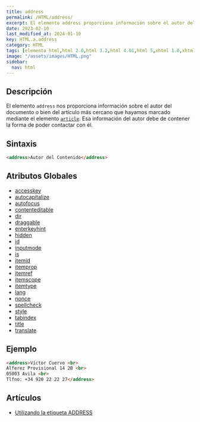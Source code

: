 ```yaml
---
title: address
permalink: /HTML/address/
excerpt: El elemento address proporciona información sobre el autor del documento o artículo, incluyendo contacto. (HTML)
date: 2023-02-10
last_modified_at: 2024-01-10
key: HTML.a.address
category: HTML
tags: [elemento html,html 2.0,html 3.2,html 4.01,html 5,xhtml 1.0,xhtml 1.1]
image: "/assets/images/HTML.png"
sidebar:
  nav: html
---
```


## Descripción


El elemento `address` nos proporciona información sobre el autor del documento o bien del artículo más cercano que hayamos marcado mediante el elemento [`article`](https://www.w3api.com/HTML/article). Esa información del autor debe de contener la forma de poder contactar con él.


## Sintaxis


```html
<address>Autor del Contenido</address>
```


## Atributos Globales

- [accesskey](/HTML/accesskey/)
- [autocapitalize](/HTML/autocapitalize/)
- [autofocus](/HTML/autofocus/)
- [contenteditable](/HTML/contenteditable/)
- [dir](/HTML/dir/)
- [draggable](/HTML/draggable/)
- [enterkeyhint](/HTML/enterkeyhint/)
- [hidden](/HTML/hidden/)
- [id](https://www.w3api.com/HTML/id/)
- [inputmode](/HTML/inputmode/)
- [is](/HTML/is/)
- [itemid](/HTML/itemid/)
- [itemprop](/HTML/itemprop/)
- [itemref](/HTML/itemref/)
- [itemscope](/HTML/itemscope/)
- [itemtype](/HTML/itemtype/)
- [lang](/HTML/lang/)
- [nonce](/HTML/nonce/)
- [spellcheck](/HTML/spellcheck/)
- [style](/HTML/style/)
- [tabindex](/HTML/tabindex/)
- [title](/HTML/title/)
- [translate](/HTML/translate/)

## Ejemplo


```html
<address>Víctor Cuervo <br>
Alferez Provisional 14 2B <br>
05003 Avila <br>
Tlfno: +34 920 22 22 27</address>
```


## Artículos

- [Utilizando la etiqueta ADDRESS](http://lineadecodigo.com/html/utilizando-la-etiqueta-address/)

